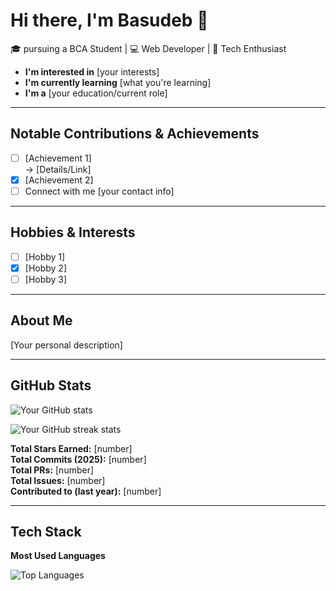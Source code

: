 # Hi there, I'm Basudeb 👋

🎓 pursuing a BCA Student | 💻 Web Developer | 🚀 Tech Enthusiast

- **I'm interested in** [your interests]
- **I'm currently learning** [what you're learning]
- **I'm a** [your education/current role]

---

## Notable Contributions & Achievements

- [ ] [Achievement 1]  
  → [Details/Link]  
- [x] [Achievement 2]  
- [ ] Connect with me [your contact info]

---

## Hobbies & Interests

- [ ] [Hobby 1]  
- [x] [Hobby 2]  
- [ ] [Hobby 3]  

---

## About Me

[Your personal description]

---

## GitHub Stats

![Your GitHub stats](https://github-readme-stats.vercel.app/api?username=yourusername&show_icons=true&theme=radical)

![Your GitHub streak stats](https://github-readme-streak-stats.herokuapp.com/?user=yourusername&theme=radical)

**Total Stars Earned:** [number]  
**Total Commits (2025):** [number]  
**Total PRs:** [number]  
**Total Issues:** [number]  
**Contributed to (last year):** [number]  

---

## Tech Stack

**Most Used Languages**

![Top Languages](https://github-readme-stats.vercel.app/api/top-langs/?username=yourusername&layout=compact&theme=radical)

